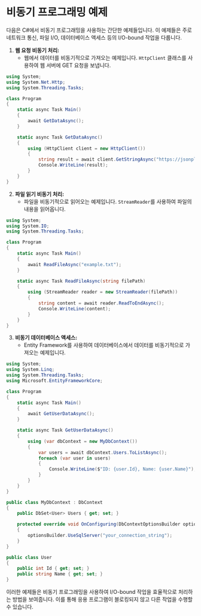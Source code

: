 # 비동기 프로그래밍 예제

다음은 C#에서 비동기 프로그래밍을 사용하는 간단한 예제들입니다. 이 예제들은 주로 네트워크 통신, 파일 I/O, 데이터베이스 액세스 등의 I/O-bound 작업을 다룹니다.

1. **웹 요청 비동기 처리:**
   - 웹에서 데이터를 비동기적으로 가져오는 예제입니다. `HttpClient` 클래스를 사용하여 웹 서버에 GET 요청을 보냅니다.

```csharp
using System;
using System.Net.Http;
using System.Threading.Tasks;

class Program
{
    static async Task Main()
    {
        await GetDataAsync();
    }

    static async Task GetDataAsync()
    {
        using (HttpClient client = new HttpClient())
        {
            string result = await client.GetStringAsync("https://jsonplaceholder.typicode.com/todos/1");
            Console.WriteLine(result);
        }
    }
}
```

2. **파일 읽기 비동기 처리:**
   - 파일을 비동기적으로 읽어오는 예제입니다. `StreamReader`를 사용하여 파일의 내용을 읽어옵니다.

```csharp
using System;
using System.IO;
using System.Threading.Tasks;

class Program
{
    static async Task Main()
    {
        await ReadFileAsync("example.txt");
    }

    static async Task ReadFileAsync(string filePath)
    {
        using (StreamReader reader = new StreamReader(filePath))
        {
            string content = await reader.ReadToEndAsync();
            Console.WriteLine(content);
        }
    }
}
```

3. **비동기 데이터베이스 액세스:**
   - Entity Framework를 사용하여 데이터베이스에서 데이터를 비동기적으로 가져오는 예제입니다.

```csharp
using System;
using System.Linq;
using System.Threading.Tasks;
using Microsoft.EntityFrameworkCore;

class Program
{
    static async Task Main()
    {
        await GetUserDataAsync();
    }

    static async Task GetUserDataAsync()
    {
        using (var dbContext = new MyDbContext())
        {
            var users = await dbContext.Users.ToListAsync();
            foreach (var user in users)
            {
                Console.WriteLine($"ID: {user.Id}, Name: {user.Name}");
            }
        }
    }
}

public class MyDbContext : DbContext
{
    public DbSet<User> Users { get; set; }

    protected override void OnConfiguring(DbContextOptionsBuilder optionsBuilder)
    {
        optionsBuilder.UseSqlServer("your_connection_string");
    }
}

public class User
{
    public int Id { get; set; }
    public string Name { get; set; }
}
```

이러한 예제들은 비동기 프로그래밍을 사용하여 I/O-bound 작업을 효율적으로 처리하는 방법을 보여줍니다. 이를 통해 응용 프로그램이 블로킹되지 않고 다른 작업을 수행할 수 있습니다.